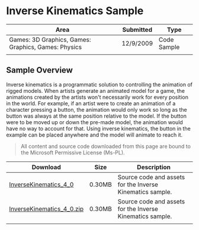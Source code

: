 # Inverse Kinematics Sample

|Area|Submitted|Type|
|-|-|-|
Games: 3D Graphics, Games: Graphics, Games: Physics|12/9/2009|Code Sample
||||

## Sample Overview

Inverse kinematics is a programmatic solution to controlling the animation of rigged models. When artists generate an animated model for a game, the animations created by the artists won't necessarily work for every position in the world. For example, if an artist were to create an animation of a character pressing a button, the animation would only work so long as the button was always at the same position relative to the model. If the button were to be moved up or down the pre-made model, the animation would have no way to account for that. Using inverse kinematics, the button in the example can be placed anywhere and the model will animate to reach it.

> All content and source code downloaded from this page are bound to the Microsoft Permissive License (Ms-PL).

Download | Size | Description
---|---|---|
[InverseKinematics_4_0](https://github.com/simondarksidej/XNAGameStudio/tree/master/Samples/InverseKinematics_4_0) | 0.30MB | Source code and assets for the Inverse Kinematics sample.
[InverseKinematics_4_0.zip](https://github.com/simondarksidej/XNAGameStudioZips/tree/master/Samples/InverseKinematics_4_0.zip) | 0.30MB | Source code and assets for the Inverse Kinematics sample.
||||
